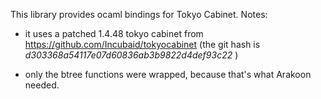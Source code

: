 This library provides ocaml bindings for Tokyo Cabinet. 
Notes: 

  * it uses a patched 1.4.48 tokyo cabinet from https://github.com/Incubaid/tokyocabinet
    (the git hash is *d303368a54117e07d60836ab3b9822d4def93c22* )

  * only the btree functions were wrapped, because that's what Arakoon needed.



    
